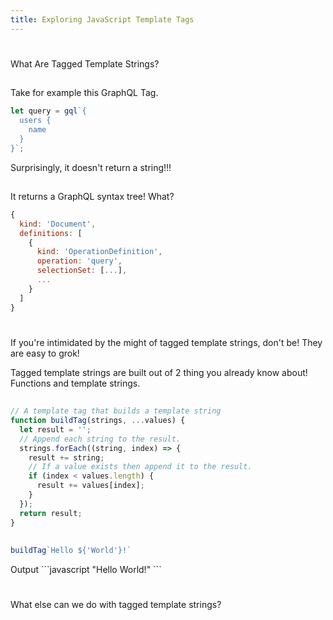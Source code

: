 ```yaml
---
title: Exploring JavaScript Template Tags
---
```


#

What Are Tagged Template Strings?

##

Take for example this GraphQL Tag.

```javascript
let query = gql`{
  users {
    name
  }
}`;
```

<div class="fragment">
Surprisingly, it doesn't return a string!!!
</div>

##

It returns a GraphQL syntax tree! What?

```javascript
{
  kind: 'Document',
  definitions: [
    {
      kind: 'OperationDefinition',
      operation: 'query',
      selectionSet: [...],
      ...
    }
  ]
}
```

#

If you're intimidated by the might of tagged template strings, don't be! They
are easy to grok!

<div class="fragment">
Tagged template strings are built out of 2 thing you already know about!
Functions and template strings.
</div>

##

```javascript
// A template tag that builds a template string
function buildTag(strings, ...values) {
  let result = '';
  // Append each string to the result.
  strings.forEach((string, index) => {
    result += string;
    // If a value exists then append it to the result.
    if (index < values.length) {
      result += values[index];
    }
  });
  return result;
}

```

##

```javascript
buildTag`Hello ${'World'}!`
```

<div class="fragment">
Output
```javascript
"Hello World!"
```
</div>

#

What else can we do with tagged template strings?
